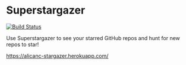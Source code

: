 # Superstargazer

[![Build Status](https://travis-ci.com/AlicanC/stargazer.svg?branch=master)](https://travis-ci.com/AlicanC/stargazer)

Use Superstargazer to see your starred GitHub repos and hunt for new repos to star!

https://alicanc-stargazer.herokuapp.com/
